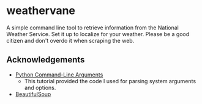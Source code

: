 # weathervane
A simple command line tool to retrieve information from the National Weather Service. Set it up to localize for your weather. Please be a good citizen and don't overdo it when scraping the web.

## Acknowledgements

- [Python Command-Line Arguments](https://realpython.com/python-command-line-arguments/#a-few-methods-for-parsing-python-command-line-arguments)
    - This tutorial provided the code I used for parsing system arguments and options.
- [BeautifulSoup](https://www.crummy.com/software/BeautifulSoup/bs4/doc/)

